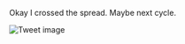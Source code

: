 Okay I crossed the spread. Maybe next cycle.


![Tweet image](/asset/crosspoast/GdROGW9XUAAzk_D.jpg)

